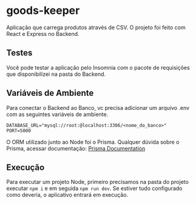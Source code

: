 # goods-keeper
Aplicação que carrega produtos através de CSV.
O projeto foi feito com React e Express no Backend.

## Testes
Você pode testar a aplicação pelo Insomnia com o pacote de requisições que disponibilizei na pasta do Backend.

## Variáveis de Ambiente

Para conectar o Backend ao Banco, vc precisa adicionar um arquivo .env com as seguintes variáveis de ambiente.


```
DATABASE_URL="mysql://root:@localhost:3306/<nome_do_banco>"
PORT=5000
```

O ORM utilizado junto ao Node foi o Prisma. Qualquer dúvida sobre o Prisma, acessar documentação:
[Prisma Documentation](https://www.prisma.io/docs/getting-started)

## Execução
Para executar um projeto Node, primeiro precisamos na pasta do projeto executar ```npm i```
 e em seguida ```npm run dev```. Se estiver tudo configurado como deveria, o aplicativo entrará em execução.
 
